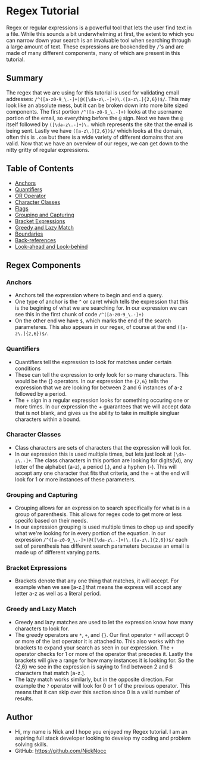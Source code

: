 # Regex Tutorial

Regex or regular expressions is a powerful tool that lets the user find text in a file. While this sounds a bit underwhelming at first, the extent to which you can narrow down your search is an invaluable tool when searching through a large amount of text. These expressions are bookended by `/`'s and are made of many different components, many of which are present in this tutorial.

## Summary

The regex that we are using for this tutorial is used for validating email addresses: `/^([a-z0-9_\.-]+)@([\da-z\.-]+)\.([a-z\.]{2,6})$/`. This may look like an absolute mess, but it can be broken down into more bite sized components. The first portion `/^([a-z0-9_\.-]+)` looks at the username portion of the email, so everything before the `@` sign. Next we have the `@` itself followed by `([\da-z\.-]+)\.` which represents the site that the email is being sent. Lastly we have `([a-z\.]{2,6})$/` which looks at the domain, often this is `.com` but there is a wide variety of different domains that are valid. Now that we have an overview of our regex, we can get down to the nitty gritty of regular expressions.

## Table of Contents

- [Anchors](#anchors)
- [Quantifiers](#quantifiers)
- [OR Operator](#or-operator)
- [Character Classes](#character-classes)
- [Flags](#flags)
- [Grouping and Capturing](#grouping-and-capturing)
- [Bracket Expressions](#bracket-expressions)
- [Greedy and Lazy Match](#greedy-and-lazy-match)
- [Boundaries](#boundaries)
- [Back-references](#back-references)
- [Look-ahead and Look-behind](#look-ahead-and-look-behind)

## Regex Components

### Anchors
* Anchors tell the expression where to begin and end a query.
* One type of anchor is the `^` or caret which tells the expression that this is the begining of what we are searching for. In our expression we can see this in the first chunk of code `/^([a-z0-9_\.-]+)`
* On the other end we have `$`, which marks the end of the search parameteres. This also appears in our regex, of course at the end `([a-z\.]{2,6})$/`.

### Quantifiers
* Quantifiers tell the expression to look for matches under certain conditions
* These can tell the expression to only look for so many characters. This would be the {} operators. In our expression the `{2,6}` tells the expression that we are looking for between 2 and 6 instances of a-z followed by a period.
* The + sign in a regular expression looks for something occuring one or more times. In our expression the + guarantees that we will accept data that is not blank, and gives us the ability to take in multiple singluar characters within a bound.

<!-- ### OR Operator
* The or operator allows an expression to look for what infront or behing it. So 1|2 would find any 1 or 2 in the data that is being worked with. -->

### Character Classes
* Class characters are sets of characters that the expression will look for.
* In our expression this is used multiple times, but lets just look at `[\da-z\.-]+`. The class characters in this portion are looking for digits(\d), any letter of the alphabet (a-z), a period (\.), and a hyphen (-). This will accept any one character that fits that criteria, and the + at the end will look for 1 or more instances of these parameters.

<!-- ### Flags
* Flags are ways to change the way in which the expression is searching.
* These flags can be used to ignore casing (i), look at multiple lines while ignoring line breaks (m), and (g) global which searches through all occurances. -->

### Grouping and Capturing
* Grouping allows for an expression to search specifically for what is in a group of parenthesis. This allows for regex code to get more or less specifc based on their needs.
* In our expression grouping is used multiple times to chop up and specify what we're looking for in every portion of the equation. In our expression `/^([a-z0-9_\.-]+)@([\da-z\.-]+)\.([a-z\.]{2,6})$/` each set of parenthesis has different search parameters because an email is made up of different varying parts.

### Bracket Expressions
* Brackets denote that any one thing that matches, it will accept. For example when we see [a-z\.] that means the express will accept any letter a-z as well as a literal period. 

### Greedy and Lazy Match
* Greedy and lazy matches are used to let the expression know how many characters to look for.
* The greedy operators are ` * `, `+`, and `{}`. Our first operator ` * ` will accept 0 or more of the last operator it is attached to. This also works with the brackets to expand your search as seen in our expression. The `+` operator checks for 1 or more of the operator that precedes it. Lastly the brackets will give a range for how many instances it is looking for. So the {2,6} we see in the expression is saying to find between 2 and 6 characters that match [a-z\.].
* The lazy match works similarly, but in the opposite direction. For example the `?` operator will look for 0 or 1 of the previous operator. This means that it can skip over this section since 0 is a vaild number of results.

<!-- ### Boundaries
* Boundaries work a lot like the `$` and `^` operators in that they denote an exact match to whatever is inbetween them. These boundaries are `\b` and `\B`, `\b` will look for exactly what is sandwiched inbetween the set of boundaries and nothing before or after that. The capitol `\B` will invert this, looking at text that is surrounded by other characters.

### Back-references
* Back references look at previous matching groups and seaches for the same text as that group. For example the expression ([abc])\1 will look for a, b, or c followed by another search for a, b, or c. This lets expression define parameters once and then reuse them later if needed.

### Look-ahead and Look-behind
* Regex can also look for a character before or after a character of your choosing. For examle the line c(?=k) will only match if there is a c followed by specifically a k. To look infront of a character you use (?<=k). These can also be used with negation operators c(?!k) meaning you can search for c that is not followed by a by a k.  -->

## Author

* Hi, my name is Nick and I hope you enjoyed my Regex tutorial. I am an aspiring full stack developer looking to develop my coding and problem solving skills. 
* GitHub: https://github.com/NickNocc





